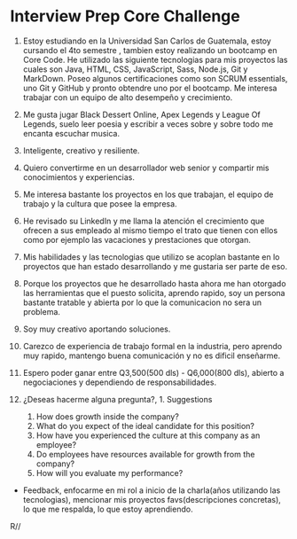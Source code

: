 # Interview Prep Core Challenge

1. Estoy estudiando en la Universidad San Carlos de Guatemala, estoy cursando el 4to semestre
, tambien estoy realizando un bootcamp en Core Code. He utilizado las siguiente tecnologias
para mis proyectos las cuales son Java, HTML, CSS, JavaScript, Sass, Node.js, Git y MarkDown.
Poseo algunos certificaciones como son SCRUM essentials, uno Git y GitHub y pronto
obtendre uno por el bootcamp. Me interesa trabajar con un equipo de alto desempeño y crecimiento.

2. Me gusta jugar Black Dessert Online, Apex Legends y League Of Legends, suelo leer poesia y escribir
a veces sobre y sobre todo me encanta escuchar musica.

3. Inteligente, creativo y resiliente.

4. Quiero convertirme en un desarrollador web senior y compartir mis conocimientos y experiencias.

5. Me interesa bastante los proyectos en los que trabajan, el equipo de trabajo y la cultura que posee
la empresa.

6. He revisado su LinkedIn y me llama la atención el crecimiento que ofrecen a sus empleado al mismo
tiempo el trato que tienen con ellos como por ejemplo las vacaciones y prestaciones que otorgan.

7. Mis habilidades y las tecnologias que utilizo se acoplan bastante en lo proyectos que han estado desarrollando
y me gustaria ser parte de eso.

8. Porque los proyectos que he desarrollado hasta ahora me han otorgado las herramientas que el puesto solicita, aprendo rapido,
soy un persona bastante tratable y abierta por lo que la comunicacion no sera un problema.

9. Soy muy creativo aportando soluciones.

10. Carezco de experiencia de trabajo formal en la industria, pero aprendo muy rapido, mantengo buena comunicación y no es dificil enseñarme.

11. Espero poder ganar entre Q3,500(500 dls) - Q6,000(800 dls), abierto a negociaciones y dependiendo de responsabilidades.

12. ¿Deseas hacerme alguna pregunta?, 1. Suggestions
    1. How does growth inside the company?
    2. What do you expect of the ideal candidate for this position?
    3. How have you experienced the culture at this company as an employee?
    4. Do employees have resources available for growth from the company?
    5. How will you evaluate my performance?

- Feedback, enfocarme en mi rol a inicio de la charla(años utilizando las tecnologias), mencionar mis proyectos favs(descripciones concretas), lo que me respalda, lo que estoy aprendiendo.

R//
